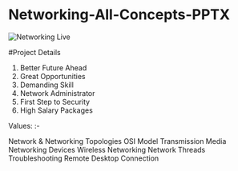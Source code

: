 # Networking-All-Concepts-PPTX

![Networking Live](https://github.com/RAHUL-Nj/Networking-All-Concepts-PPTX/assets/98076310/0fe00c2c-9124-4c35-aef6-780f3413d4db)


#Project Details
1. Better Future Ahead
2. Great Opportunities
3. Demanding Skill
4. Network Administrator
5. First Step to Security
6. High Salary Packages

Values: :- 

Network & Networking
Topologies
OSI Model
Transmission Media
Networking Devices
Wireless Networking
Network Threads
Troubleshooting
Remote Desktop Connection

